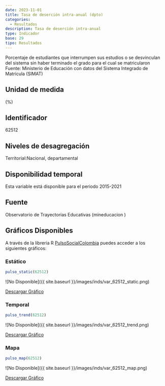 ```yaml
---
date: 2023-11-01
title: Tasa de deserción intra-anual (dpto)
categories:
  - Resultados
description: Tasa de deserción intra-anual
type: Indicador
base: 29
tipo: Resultados
--- 
```


Porcentaje de estudiantes que interrumpen sus estudios o se desvinculan del sistema sin haber terminado el grado para el cual se matricularon
Fuente: Ministerio de Educación con datos del Sistema Integrado de Matrícula (SIMAT)

## Unidad de medida
(%)

## Identificador
62512

## Niveles de desagregación
Territorial:Nacional, departamental

## Disponibilidad temporal
Esta variable está disponible para el periodo 2015-2021

## Fuente
Observatorio de Trayectorias Educativas (mineducacion )

## Gráficos Disponibles

A través de la libreria R [PulsoSocialColombia](https://github.com/pulsosocialcolombia/PulsoSocialColombia) puedes acceder a los siguientes gráficos:

### Estático

``` R
pulso_static(62512)
```

![No Disponible]({{ site.baseurl }}/images/inds/var_62512_static.png)

<a href='{{ site.baseurl }}/images/inds/var_62512_static.png'>Descargar Gráfico</a>

### Temporal

``` R
pulso_trend(62512)
```

![No Disponible]({{ site.baseurl }}/images/inds/var_62512_trend.png)

<a href='{{ site.baseurl }}/images/inds/var_62512_trend.png'>Descargar Gráfico</a>

### Mapa

``` R
pulso_map(62512)
```

![No Disponible]({{ site.baseurl }}/images/inds/var_62512_map.png)

<a href='{{ site.baseurl }}/images/inds/var_62512_map.png'>Descargar Gráfico</a>